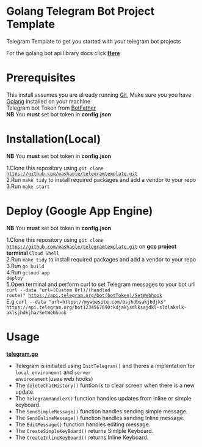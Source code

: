 # Golang Telegram Bot Project Template

Telegram Template to get you started with your telegram bot projects

For the golang bot api library docs click <b>[Here](https://pkg.go.dev/github.com/go-telegram-bot-api/telegram-bot-api?utm_source=godoc) </b>

# Prerequisites

This install assumes you are already running [Git](https://git-scm.com/),
Make sure you you have <a href="https://golang.org/dl/">Golang</a> installed on your machine<br/>
Telegram bot Token from [BotFather](https://core.telegram.org/bots#6-botfather)<br/>
**NB** You **must** set bot token in **config.json** <br />

# Installation(Local)

**NB** You **must** set bot token in **config.json** <br />

1.Clone this repository using <code>git clone https://github.com/mashaole/telegramtemplate.git</code><br/>
2.Run `make tidy` to install required packages and add a vendor to your repo<br/>
3.Run `make start`<br/>


# Deploy (Google App Engine)

**NB** You **must** set bot token in **config.json** <br />

1.Clone this repository using <code>git clone https://github.com/mashaole/telegramtemplate.git</code> on <b> gcp project terminal </b><code>Cloud Shell</code><br/>
2.Run `make tidy` to install required packages and add a vendor to your repo<br/>
3.Run <code>go build</code><br/>
4.Run <code>gcloud app deploy</code><br/>
5.Open terminal and perform curl to set Telegram messages to your bot url <code>curl --data "url=(Custom Url)/(handled route)" https://api.telegram.org/bot(botToken)/SetWebhook</code> <br/>
E.g `curl --data "url=https://mywbesite.com/bsjhdbsakjbdjks" https://api.telegram.org/bot1234567890:kdjakjsdlksajdkl-sldlakslk-aklsjhdkjha/SetWebhook`<br/>

# Usage

<b>[telegram.go](https://github.com/Celbux/telegram-template/blob/MashReview/src/template-service/telegram.go) </b>

- Telegram is initiated using <code>InitTelegram()</code> and theres a implentation for <code>local environemnt</code> and <code>server environement</code>(uses web hooks)<br/>
- The <code>deleteChatHistory()</code> funtion is to clear screen when there is a new update.<br/>
- The <code>TelegramHandler()</code> function handles updates from inline or simple keyboard.<br/>
- The <code>SendSimpleMessage()</code> function handles sending simple message.<br/>
- The <code>SendInlineMessage()</code> function handles sending Inline message.<br/>
- The <code>EditMessage()</code> function handles editing message.<br/>
- The <code>CreateSimpleKeyBoard()</code> returns Simlple Keyboard.<br/>
- The <code>CreateInlineKeyBoard()</code> returns Inline Keyboard.<br/>
